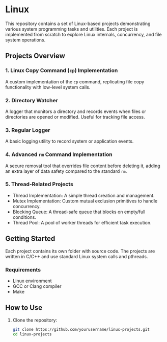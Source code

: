 # Linux

This repository contains a set of Linux-based projects demonstrating various system programming tasks and utilities. Each project is implemented from scratch to explore Linux internals, concurrency, and file system operations.

## Projects Overview

### 1. Linux Copy Command (`cp`) Implementation  
A custom implementation of the `cp` command, replicating file copy functionality with low-level system calls.

### 2. Directory Watcher  
A logger that monitors a directory and records events when files or directories are opened or modified. Useful for tracking file access.

### 3. Regular Logger  
A basic logging utility to record system or application events.

### 4. Advanced `rm` Command Implementation  
A secure removal tool that overrides file content before deleting it, adding an extra layer of data safety compared to the standard `rm`.

### 5. Thread-Related Projects  
- Thread Implementation: A simple thread creation and management.
- Mutex Implementation: Custom mutual exclusion primitives to handle concurrency.
- Blocking Queue: A thread-safe queue that blocks on empty/full conditions.  
- Thread Pool: A pool of worker threads for efficient task execution.  

## Getting Started

Each project contains its own folder with source code. The projects are written in C/C++ and use standard Linux system calls and pthreads.

### Requirements  
- Linux environment  
- GCC or Clang compiler  
- Make

## How to Use

1. Clone the repository:  
   ```bash
   git clone https://github.com/yourusername/linux-projects.git
   cd linux-projects
